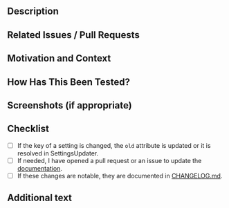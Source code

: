 <!--- We squash and merge pull requests, so the title of the PR will be the title of the merge commit -->
<!--- Please follow https://www.conventionalcommits.org/ in the title --->

## Description

<!--- Describe your changes in detail -->

## Related Issues / Pull Requests

<!--- If your PR fixes/resolves one or more issues, or is related to another PR, link to them here. -->
<!--- See: https://docs.github.com/en/free-pro-team@latest/github/managing-your-work-on-github/linking-a-pull-request-to-an-issue#linking-a-pull-request-to-an-issue-using-a-keyword --->

## Motivation and Context

<!--- Why is this change required? What problem does it solve? -->

## How Has This Been Tested?

<!--- Tested on which OS(s)? Tested on light/dark system theme? -->

## Screenshots (if appropriate)

## Checklist

<!--- Go over all the following points, and put an `x` in all the boxes that apply. -->
<!--- You can open a pull request before all these are done, but they should be done before getting merged. -->

-   [ ] If the key of a setting is changed, the `old` attribute is updated or it is resolved in SettingsUpdater.
-   [ ] If needed, I have opened a pull request or an issue to update the [documentation](http://jmuelbert.github.io/jmbde-macos/).
-   [ ] If these changes are notable, they are documented in [CHANGELOG.md](https://github.com/jmuelbert/jmbde-macos/blob/master/CHANGELOG.md).

## Additional text

<!--- Anything else you want to say. For example, mention the translators if the translations need to be updated. --->
